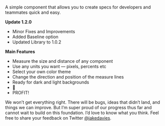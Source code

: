 A simple component that allows you to create specs for developers and teammates quick and easy.

**Update 1.2.0**
* Minor Fixes and Improvements
* Added Baseline option
* Updated Library to 1.0.2

**Main Features**
* Measure the size and distance of any component
* Use any units you want — pixels, percents etc
* Select your own color theme
* Change the direction and position of the measure lines
* Ready for dark and light backgrounds
* 🤯
* PROFIT!

We won’t get everything right. There will be bugs, ideas that didn’t land, and things we can improve. But I’m super proud of our progress thus far and cannot wait to build on this foundation. I’d love to know what you think. Feel free to share your feedback on Twitter [@jakedavies](https://www.twitter.com/jakedavies).